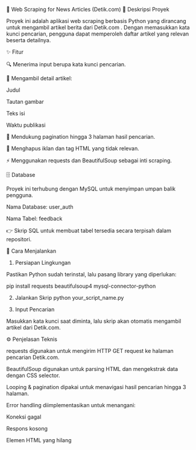 📰 Web Scraping for News Articles (Detik.com)
📌 Deskripsi Proyek

Proyek ini adalah aplikasi web scraping berbasis Python yang dirancang untuk mengambil artikel berita dari Detik.com
.
Dengan memasukkan kata kunci pencarian, pengguna dapat memperoleh daftar artikel yang relevan beserta detailnya.

✨ Fitur

🔍 Menerima input berupa kata kunci pencarian.

📑 Mengambil detail artikel:

Judul

Tautan gambar

Teks isi

Waktu publikasi

📄 Mendukung pagination hingga 3 halaman hasil pencarian.

🧹 Menghapus iklan dan tag HTML yang tidak relevan.

⚡ Menggunakan requests dan BeautifulSoup sebagai inti scraping.

🗄️ Database

Proyek ini terhubung dengan MySQL untuk menyimpan umpan balik pengguna.

Nama Database: user_auth

Nama Tabel: feedback

👉 Skrip SQL untuk membuat tabel tersedia secara terpisah dalam repositori.

🚀 Cara Menjalankan
1. Persiapan Lingkungan

Pastikan Python sudah terinstal, lalu pasang library yang diperlukan:

pip install requests beautifulsoup4 mysql-connector-python

2. Jalankan Skrip
python your_script_name.py

3. Input Pencarian

Masukkan kata kunci saat diminta, lalu skrip akan otomatis mengambil artikel dari Detik.com.

⚙️ Penjelasan Teknis

requests digunakan untuk mengirim HTTP GET request ke halaman pencarian Detik.com.

BeautifulSoup digunakan untuk parsing HTML dan mengekstrak data dengan CSS selector.

Looping & pagination dipakai untuk menavigasi hasil pencarian hingga 3 halaman.

Error handling diimplementasikan untuk menangani:

Koneksi gagal

Respons kosong

Elemen HTML yang hilang
